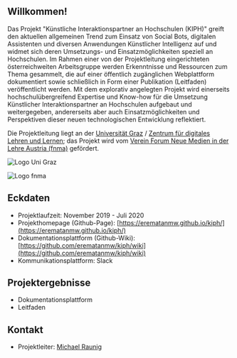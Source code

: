 ## Willkommen!

Das Projekt "Künstliche Interaktionspartner an Hochschulen (KIPH)" greift den aktuellen allgemeinen Trend zum Einsatz von Social Bots, digitalen Assistenten und diversen Anwendungen Künstlicher Intelligenz auf und widmet sich deren Umsetzungs- und Einsatzmöglichkeiten speziell an Hochschulen. Im Rahmen einer von der Projektleitung eingerichteten österreichweiten Arbeitsgruppe werden Erkenntnisse und Ressourcen zum Thema gesammelt, die auf einer öffentlich zugänglichen Webplattform dokumentiert sowie schließlich in Form einer Publikation (Leitfaden) veröffentlicht werden. Mit dem explorativ angelegten Projekt wird einerseits hochschulübergreifend Expertise und Know-how für die Umsetzung Künstlicher Interaktionspartner an Hochschulen aufgebaut und weitergegeben, andererseits aber auch Einsatzmöglichkeiten und Perspektiven dieser neuen technologischen Entwicklung reflektiert.

Die Projektleitung liegt an der [Universität Graz](https://www.uni-graz.at/) / [Zentrum für digitales Lehren und Lernen](https://digitales-lehren-und-lernen.uni-graz.at/); das Projekt wird vom [Verein Forum Neue Medien in der Lehre Austria (fnma)](https://www.fnma.at/) gefördert.

![Logo Uni Graz](https://static.uni-graz.at/typo3conf/ext/unigraz/Resources/Public/Icons/UniGraz/Header/universitaet_graz_logo_signet.svg)

![Logo fnma](https://www.fnma.at/assets/img/fnma-logo.png)

## Eckdaten
* Projektlaufzeit: November 2019 - Juli 2020
* Projekthomepage (Github-Page): [https://erematanmw.github.io/kiph/](https://erematanmw.github.io/kiph/)
* Dokumentationsplattform (Github-Wiki): [https://github.com/erematanmw/kiph/wiki](https://github.com/erematanmw/kiph/wiki)
* Kommunikationsplattform: Slack

## Projektergebnisse
* Dokumentationsplattform
* Leitfaden

## Kontakt
* Projektleiter: [Michael Raunig](mailto:michael.raunig@uni-graz.at)
